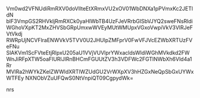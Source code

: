 Vm0wd2VFNUdiRmRXV0doVllteEtXRmxVU2xOV01WbDNXa1pPVmxKc2JETldN
blF3VmpGS2RHVkljRmRXCk0yaHlWbTB4UzFJeVRrbGlSbVJYQ2sweFNsRldi
WGhoVXpKT2MxZHVSbGRpUmxwWVEyMUtWMUpxVGxoVwpiVkV3VlRJeFVtVkdj
RWRpUjNCVFlraENWVkV5TVV0U2JHUlpZMFprV0FwVFJVcEZWbXRTUzFVeFNu
SlAKVm1ScFVteEtjRlpxU205aU1VVjVUVlprYWxacldsWldiWGhMVkdkd2FW
WnJiRFpXTW5oaFlURlJlRnBHCmFGUUtZV3h3VDFWc2FGTlNWbXh6Vld4a1Rr
MVlRa2hWYkZKelZWWldXRTlWZUdGU2VrWXpXV3hHZGxNeQpSbGxUYWxWTFEy
NXNObVZuUFQwS0NtVnpiQT09CgpydWk=

nrs